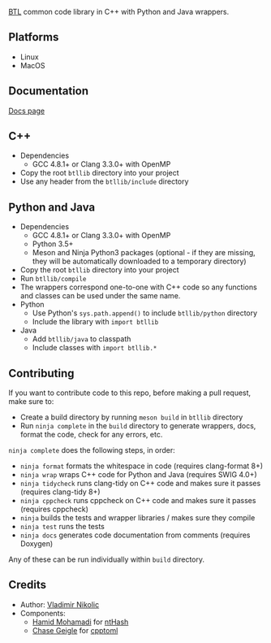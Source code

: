 [BTL](http://www.birollab.ca/) common code library in C++ with Python and Java wrappers.

Platforms
---
- Linux
- MacOS

Documentation
---
[Docs page](https://bcgsc.github.io/btllib/)

C++
---
- Dependencies
  * GCC 4.8.1+ or Clang 3.3.0+ with OpenMP
- Copy the root `btllib` directory into your project
- Use any header from the `btllib/include` directory

Python and Java
---
- Dependencies
  * GCC 4.8.1+ or Clang 3.3.0+ with OpenMP
  * Python 3.5+
  * Meson and Ninja Python3 packages (optional - if they are missing, they will be automatically downloaded to a temporary directory)
- Copy the root `btllib` directory into your project
- Run `btllib/compile`
- The wrappers correspond one-to-one with C++ code so any functions and classes can be used under the same name.
- Python
  * Use Python's `sys.path.append()` to include `btllib/python` directory
  * Include the library with `import btllib`
- Java
  * Add `btllib/java` to classpath
  * Include classes with `import btllib.*`

Contributing
---
If you want to contribute code to this repo, before making a pull request, make sure to:
- Create a build directory by running `meson build` in `btllib` directory
- Run `ninja complete` in the `build` directory to generate wrappers, docs, format the code, check for any errors, etc.

`ninja complete` does the following steps, in order:
- `ninja format` formats the whitespace in code (requires clang-format 8+)
- `ninja wrap` wraps C++ code for Python and Java (requires SWIG 4.0+)
- `ninja tidycheck` runs clang-tidy on C++ code and makes sure it passes (requires clang-tidy 8+)
- `ninja cppcheck` runs cppcheck on C++ code and makes sure it passes (requires cppcheck)
- `ninja` builds the tests and wrapper libraries / makes sure they compile
- `ninja test` runs the tests
- `ninja docs` generates code documentation from comments (requires Doxygen)

Any of these can be run individually within `build` directory.

Credits
---
- Author: [Vladimir Nikolic](https://github.com/schutzekatze)
- Components:
  - [Hamid Mohamadi](https://github.com/mohamadi) for [ntHash](https://github.com/bcgsc/ntHash)
  - [Chase Geigle](https://github.com/skystrife) for [cpptoml](https://github.com/skystrife/cpptoml)